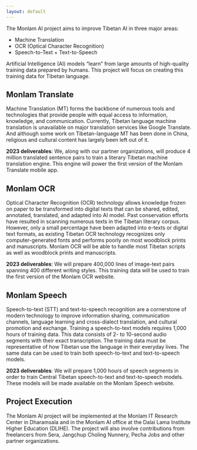 ```yaml
---
layout: default
---
```


The Monlam AI project aims to improve Tibetan AI in three major areas:
- Machine Translation
- OCR (Optical Character Recognition)
- Speech-to-Text + Text-to-Speech

Artificial Intelligence (AI) models “learn” from large amounts of high-quality training data prepared by humans. This project will focus on creating this training data for Tibetan language.
 
## Monlam Translate

Machine Translation (MT) forms the backbone of numerous tools and technologies that provide people with equal access to information, knowledge, and communication. Currently, Tibetan language machine translation is unavailable on major translation services like Google Translate. And although some work on Tibetan-language MT has been done in China, religious and cultural content has largely been left out of it.

**2023 deliverables**: We, along with our partner organizations, will produce 4 million translated sentence pairs to train a literary Tibetan machine translation engine. This engine will power the first version of the Monlam Translate mobile app.
 
## Monlam OCR

Optical Character Recognition (OCR) technology allows knowledge frozen on paper to be transformed into digital texts that can be shared, edited, annotated, translated, and adapted into AI model. Past conservation efforts have resulted in scanning numerous texts in the Tibetan literary corpus. However, only a small percentage have been adapted into e-texts or digital text formats, as existing Tibetan OCR technology recognizes only computer-generated fonts and performs poorly on most woodblock prints and manuscripts. Monlam OCR will be able to handle most Tibetan scripts as well as woodblock prints and manuscripts.

**2023 deliverables**: We will prepare 400,000 lines of image-text pairs spanning 400 different writing styles. This training data will be used to train the first version of the Monlam OCR website.
 
## Monlam Speech

Speech-to-text (STT) and text-to-speech recognition are a cornerstone of modern technology to improve information sharing, communication channels, language learning and cross-dialect translation, and cultural promotion and exchange. Training a speech-to-text models requires 1,000 hours of training data. This data consists of 2- to 10-second audio segments with their exact transcription. The training data must be representative of how Tibetan use the language in their everyday lives. The same data can be used to train both speech-to-text and text-to-speech models.

**2023 deliverables**: We will prepare 1,000 hours of speech segments in order to train Central Tibetan speech-to-text and text-to-speech models. These models will be made available on the Monlam Speech website.

## Project Execution

The Monlam AI project will be implemented at the Monlam IT Research Center in Dharamsala and in the Monlam AI office at the Dalai Lama Institute Higher Education (DLIHE). The project will also involve contributions from freelancers from Sera, Jangchup Choling Nunnery, Pecha Jobs and other partner organizations.
